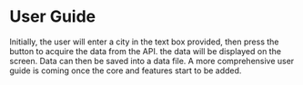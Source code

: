 # User Guide

Initially, the user will enter a city in the text box provided, then press the button 
to acquire the data from the API. the data will be displayed on the screen.
Data can then be saved into a data file. A more comprehensive user guide is coming once 
the core and features start to be added.
